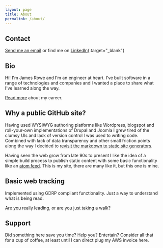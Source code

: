 ```yaml
---
layout: page
title: About
permalink: /about/
---
```


## Contact

[Send me an email](mailto:jrowe6720@gmail.com) or find me on [LinkedIn](https://linkedin.com/in/jsr6720){:target="_blank"}

## Bio

Hi! I'm James Rowe and I'm an engineer at heart. I've built software in a range of technologies and companies and I wanted a place to share what I've learned along the way.

[Read more](/portfolio) about my career.

## Why a public GitHub site?

Having used WYSIWYG authoring platforms like Wordpress, blogspot and roll-your-own implementations of Drupal and Joomla I grew tired of the clumsy UIs and lack of version control I was used to writing code. Combined with lack of data transparency and other small friction points along the way I decided to [revisit the markdown to static site generators](/articles/hello-world-jekyll/).

Having seen the web grow from late 90s to present I like the idea of a simple build process to publish static content with some basic functionality like an [atom feed](/feed.xml). This is my site, there are many like it, but this one is mine.

## Basic web tracking

Implemented using GDRP compliant functionality. Just a way to understand what is being read.

[Are you really leading, or are you just taking a walk?](https://www.johnmaxwell.com/blog/are-you-really-leading-or-are-you-just-taking-a-walk/)


## Support

Did something here save you time? Help you? Entertain? Consider all that for a cup of coffee, at least until I can direct plug my AWS invoice here.

<script type="text/javascript" src="https://cdnjs.buymeacoffee.com/1.0.0/button.prod.min.js" data-name="bmc-button" data-slug="jrowe" data-color="#FFDD00" data-emoji=""  data-font="Cookie" data-text="Buy me a coffee" data-outline-color="#000000" data-font-color="#000000" data-coffee-color="#ffffff" ></script>